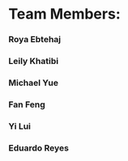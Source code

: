 # Team Members:
### Roya Ebtehaj
### Leily Khatibi
### Michael Yue
### Fan Feng
### Yi Lui
### Eduardo Reyes
